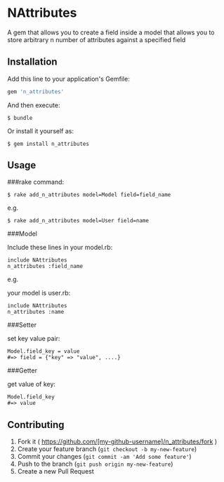 # NAttributes

A gem that allows you to create a field inside a model that allows you to store arbitrary n number of attributes against a specified field

## Installation

Add this line to your application's Gemfile:

```ruby
gem 'n_attributes'
```

And then execute:

    $ bundle

Or install it yourself as:

    $ gem install n_attributes

## Usage

###rake command:

    $ rake add_n_attributes model=Model field=field_name

  e.g.

    $ rake add_n_attributes model=User field=name

###Model

Include these lines in your model.rb:

    include NAttributes
    n_attributes :field_name

e.g.

your model is user.rb:

    include NAttributes
    n_attributes :name

###Setter

set key value pair:

    Model.field_key = value
    #=> field = {"key" => "value", ....}

###Getter

get value of key:

    Model.field_key
    #=> value

## Contributing

1. Fork it ( https://github.com/[my-github-username]/n_attributes/fork )
2. Create your feature branch (`git checkout -b my-new-feature`)
3. Commit your changes (`git commit -am 'Add some feature'`)
4. Push to the branch (`git push origin my-new-feature`)
5. Create a new Pull Request
